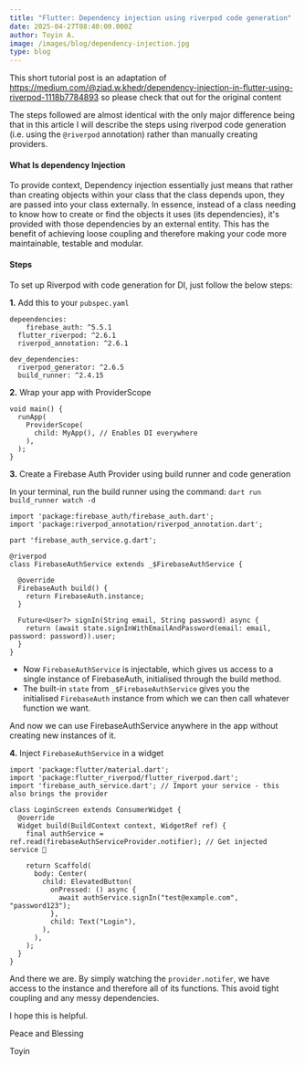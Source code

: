 ```yaml
---
title: "Flutter: Dependency injection using riverpod code generation"
date: 2025-04-27T08:40:00.000Z
author: Toyin A.
image: /images/blog/dependency-injection.jpg
type: blog
---
```

This short tutorial post is an adaptation of <https://medium.com/@ziad.w.khedr/dependency-injection-in-flutter-using-riverpod-1118b7784893> so please check that out for the original content

The steps followed are almost identical with the only major difference being that in this article I will describe the steps using riverpod code generation (i.e. using the `@riverpod` annotation) rather than manually creating providers. 

#### What Is dependency Injection

To provide context, Dependency injection essentially just means that rather than creating objects within your class that the class depends upon, they are passed into your class externally. In essence, instead of a class needing to know how to create or find the objects it uses (its dependencies), it's provided with those dependencies by an external entity. This has the benefit of achieving loose coupling and therefore making your code more maintainable, testable and modular.

#### Steps

To set up Riverpod with code generation for DI, just follow the below steps:

**1.** Add this to your `pubspec.yaml`

```
depeendencies:
	firebase_auth: ^5.5.1  
  flutter_riverpod: ^2.6.1
  riverpod_annotation: ^2.6.1
  
dev_dependencies:
  riverpod_generator: ^2.6.5
  build_runner: ^2.4.15
```

**2.** Wrap your app with ProviderScope

```
void main() {
  runApp(
    ProviderScope(
      child: MyApp(), // Enables DI everywhere
    ),
  );
}
```

**3.** Create a Firebase Auth Provider using build runner and code generation

In your terminal, run the build runner using the command: `dart run build_runner watch -d `

```
import 'package:firebase_auth/firebase_auth.dart';
import 'package:riverpod_annotation/riverpod_annotation.dart';

part 'firebase_auth_service.g.dart';

@riverpod
class FirebaseAuthService extends _$FirebaseAuthService {

  @override
  FirebaseAuth build() {
    return FirebaseAuth.instance;
  }
  
  Future<User?> signIn(String email, String password) async {
    return (await state.signInWithEmailAndPassword(email: email, password: password)).user;
  }
}
```

* Now `FirebaseAuthService` is injectable, which gives us access to a single instance of FirebaseAuth, initialised through the build method.
* The built-in `state` from `_$FirebaseAuthService` gives you the initialised `FirebaseAuth` instance from which we can then call whatever function we want.

And now we can use FirebaseAuthService anywhere in the app without creating new instances of it. 

**4.** Inject `FirebaseAuthService` in a widget

```
import 'package:flutter/material.dart';
import 'package:flutter_riverpod/flutter_riverpod.dart';
import 'firebase_auth_service.dart'; // Import your service - this also brings the provider

class LoginScreen extends ConsumerWidget {
  @override
  Widget build(BuildContext context, WidgetRef ref) {
    final authService = ref.read(firebaseAuthServiceProvider.notifier); // Get injected service 🎯

    return Scaffold(
      body: Center(
        child: ElevatedButton(
          onPressed: () async {
            await authService.signIn("test@example.com", "password123");
          },
          child: Text("Login"),
        ),
      ),
    );
  }
}
```

And there we are. By simply watching the `provider.notifer`, we have access to the instance and therefore all of its functions. This avoid tight coupling and any messy dependencies.

I hope this is helpful.

Peace and Blessing

Toyin
